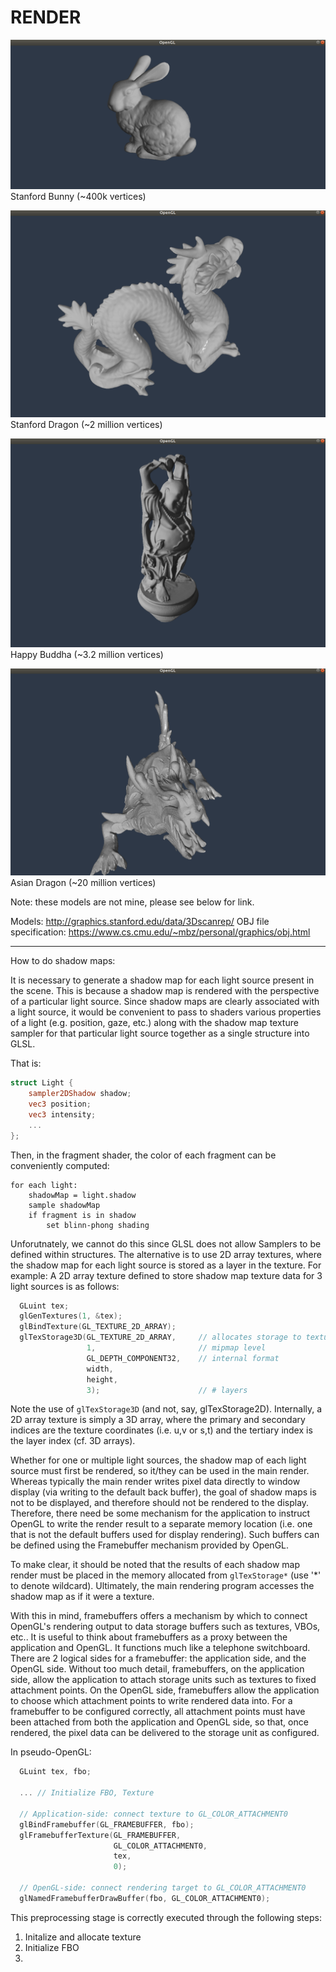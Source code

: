 # RENDER

![Stanford Bunny](images/stanford-bunny.png)
Stanford Bunny (~400k vertices)


![Stanford Dragon](images/stanford-dragon.png)
Stanford Dragon (~2 million vertices)


![Happy Buddha](images/happy-buddha.png)
Happy Buddha (~3.2 million vertices)


![Asian Dragon](images/asian-dragon.png)
Asian Dragon (~20 million vertices)


Note: these models are not mine, please see below for link.


Models: http://graphics.stanford.edu/data/3Dscanrep/ 
OBJ file specification: https://www.cs.cmu.edu/~mbz/personal/graphics/obj.html

--------------
How to do shadow maps:

It is necessary to generate a shadow map for each light source present in the scene. This is because a shadow map is rendered with the perspective of a particular light source.
Since shadow maps are clearly associated with a light source, it would be convenient to pass to shaders various properties of a light (e.g. position, gaze, etc.) along with the shadow map texture sampler for that particular light source together as a single structure into GLSL.

That is: 
```glsl
struct Light {
	sampler2DShadow shadow;
	vec3 position;
	vec3 intensity;
	...
};
```

Then, in the fragment shader, the color of each fragment can be conveniently computed:

```
for each light:
	shadowMap = light.shadow
	sample shadowMap
	if fragment is in shadow
		set blinn-phong shading 
```

Unforutnately, we cannot do this since GLSL does not allow Samplers to be defined within structures. The alternative is to use 2D array textures, where the shadow map for each light source is stored as a layer in the texture.
For example:
A 2D array texture defined to store shadow map texture data for 3 light sources is as follows:

```C++
  GLuint tex;
  glGenTextures(1, &tex);
  glBindTexture(GL_TEXTURE_2D_ARRAY);
  glTexStorage3D(GL_TEXTURE_2D_ARRAY,     // allocates storage to texture binded to GL_TEXTURE_2D_ARRAY
                 1,                       // mipmap level
                 GL_DEPTH_COMPONENT32,    // internal format
                 width,                   
                 height,
                 3);                      // # layers
```

Note the use of `glTexStorage3D` (and not, say, glTexStorage2D). Internally, a 2D array texture is simply a 3D array, where the primary and secondary indices are the texture coordinates (i.e. u,v or s,t) and the tertiary index is the layer index (cf. 3D arrays). 

Whether for one or multiple light sources, the shadow map of each light source must first be rendered, so it/they can be used in the main render. Whereas typically the main render writes pixel data directly to window display (via writing to the default back buffer), the goal of shadow maps is not to be displayed, and therefore should not be rendered to the display. Therefore, there need be some mechanism for the application to instruct OpenGL to write the render result to a separate memory location (i.e. one that is not the default buffers used for display rendering). Such buffers can be defined using the Framebuffer mechanism provided by OpenGL.

To make clear, it should be noted that the results of each shadow map render must be placed in the memory allocated from `glTexStorage*` (use '\*' to denote wildcard). Ultimately, the main rendering program accesses the shadow map as if it were a texture.

With this in mind, framebuffers offers a mechanism by which to connect OpenGL's rendering output to data storage buffers such as textures, VBOs, etc.. It is useful to think about framebuffers as a proxy between the application and OpenGL. It functions much like a telephone switchboard. There are 2 logical sides for a framebuffer: the application side, and the OpenGL side. Without too much detail, framebuffers, on the application side, allow the application to attach storage units such as textures to fixed attachment points. On the OpenGL side, framebuffers allow the application to choose which attachment points to write rendered data into. For a framebuffer to be configured correctly, all attachment points must have been attached from both the application and OpenGL side, so that, once rendered, the pixel data can be delivered to the storage unit as configured.

In pseudo-OpenGL:
```C++
  GLuint tex, fbo;

  ... // Initialize FBO, Texture

  // Application-side: connect texture to GL_COLOR_ATTACHMENT0
  glBindFramebuffer(GL_FRAMEBUFFER, fbo);
  glFramebufferTexture(GL_FRAMEBUFFER,
                       GL_COLOR_ATTACHMENT0,
                       tex,
                       0);

  // OpenGL-side: connect rendering target to GL_COLOR_ATTACHMENT0
  glNamedFramebufferDrawBuffer(fbo, GL_COLOR_ATTACHMENT0);
```

This preprocessing stage is correctly executed through the following steps:
  1. Initalize and allocate texture
  2. Initialize FBO
  3. 
